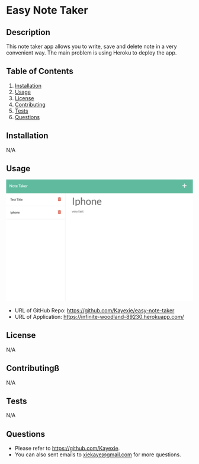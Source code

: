 # Easy Note Taker

## Description
   This note taker app allows you to write, save and delete note in a very convenient way. 
   The main problem is using Heroku to deploy the app. 
## Table of Contents
1. [Installation](#installation)
2. [Usage](#usage)
3. [License](#license)
4. [Contributing](#contributing)
5. [Tests](#tests)
6. [Questions](#questions)
## Installation
   N/A
## Usage
   ![Screenshot](./img/screenshot.png)
   - URL of GitHub Repo: https://github.com/Kayexie/easy-note-taker
   - URL of Application: https://infinite-woodland-89230.herokuapp.com/
## License
   N/A
## Contributingß
   N/A
## Tests
   N/A
## Questions
   - Please refer to https://github.com/Kayexie.
   - You can also sent emails to xiekaye@gmail.com for more questions.